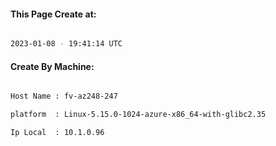 
   
#### This Page Create at:

```bash

2023-01-08 - 19:41:14 UTC

```

#### Create By Machine:

```bash

Host Name : fv-az248-247

platform  : Linux-5.15.0-1024-azure-x86_64-with-glibc2.35

Ip Local  : 10.1.0.96

```

